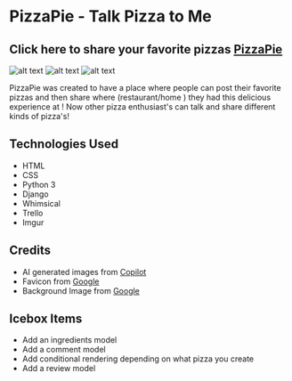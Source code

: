 # PizzaPie - Talk Pizza to Me
## Click here to share your favorite pizzas [PizzaPie]()

![alt text](https://i.imgur.com/lqVRXcZ.jpeg "PizzaPie Home Page")
![alt text](https://i.imgur.com/A8C7Lul.jpeg "PizzaPie Index Page")
![alt text](https://i.imgur.com/Azud1qh.jpeg "PizzaPie Details Page")

PizzaPie was created to have a place where people can post their favorite pizzas and then share where (restaurant/home ) they had this delicious experience at !  Now other pizza enthusiast's can talk and share different kinds of pizza's!


## Technologies Used

- HTML
- CSS
- Python 3
- Django
- Whimsical
- Trello
- Imgur

## Credits

- AI generated images from [Copilot](https://copilot.microsoft.com/)
- Favicon from [Google](www.google.com)
- Background Image from [Google](www.google.com)


## Icebox Items
- Add an ingredients model
- Add a comment model
- Add conditional rendering depending on what pizza you create
- Add a review model

